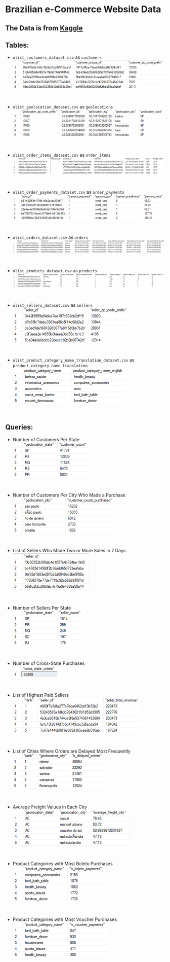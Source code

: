 # Brazilian e-Commerce Website Data
## The Data is from [Kaggle](https://www.kaggle.com/datasets/olistbr/brazilian-ecommerce)
## Tables: 
* `olist_customers_dataset.csv` as `customers` <br>
![First 5 rows of customers Table](./images/customers.png)
<br>

* `olist_geolocation_dataset.csv` as `geolocations` <br>
![First 5 rows of geolocations Table](./images/geolocations.png)
<br>

* `olist_order_items_dataset.csv` as `order_items` <br>
![First 5 rows of order_items Table](./images/order_items.png)
<br>

* `olist_order_payments_dataset.csv` as `order_payments` <br>
![First 5 rows of order_payments Table](./images/order_payments.png)
<br>

* `olist_orders_dataset.csv` as `orders` <br>
![First 5 rows of orders Table](./images/orders.png)
<br>

* `olist_products_dataset.csv` as `products` <br>
![First 5 rows of products Table](./images/products.png)
<br>

* `olist_sellers_dataset.csv` as `sellers` <br>
![First 5 rows of sellers Table](./images/sellers.png)
<br>

* `olist_product_category_name_translation_dataset.csv` as `product_category_name_translation`
![First 5 rows of sellers Table](./images/product_category_name_translation.png)
<br>

## Queries:
* Number of Customers Per State <br>
![First 5 rows of customer count per state](./images/customer_count_per_state.png)
<br>

* Number of Customers Per City Who Made a Purchase <br>
![First 5 rows of customers per city who made a purchase](./images/customer_count_purchased.png)
<br>

* List of Sellers Who Made Two or More Sales in 7 Days <br>
![First 5 rows of sellers who made two or more sales in 7 days](./images/sellers_more_sales_aweek.png)
<br>

* Number of Sellers Per State <br>
![First 5 rows of seller count per state](./images/seller_count_per_state.png)
<br>

* Number of Cross-State Purchases <br>
![First 5 rows of number of cross state purchase table](./images/n_cross_state_purchases.png)
<br>

* List of Highest Paid Sellers <br>
![First 5 rows of highest paid sellers](./images/highest_paid_sellers.png)
<br>

* List of Cities Where Orders are Delayed Most Frequently <br>
![First 5 rows of cities with most delayed orders](./images/delayed_cities.png)
<br>

* Average Freight Values in Each City <br>
![First 5 rows of cities with average freight values](./images/avg_freigh_city.png)
<br>

* Product Categories with Most Boleto Purchases <br>
![First 5 rows of product categories with boleto type purchases](./images/boleto_payment_categories.png)
<br>

* Product Categories with Most Voucher Purchases <br>
![First 5 rows of  product categories with voucher type purchases](./images/voucher_payment_categories.png)
<br>
